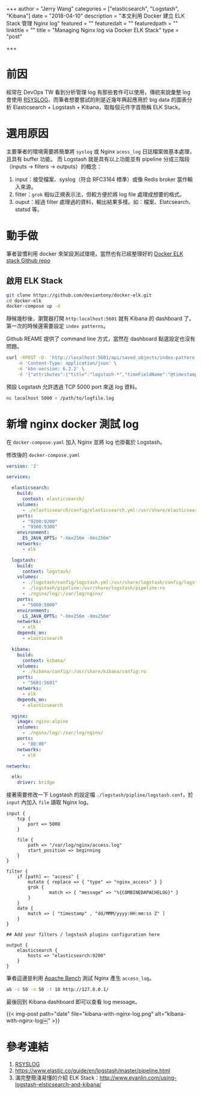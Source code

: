+++
author = "Jerry Wang"
categories = ["elasticsearch", "Logstash", "Kibana"]
date = "2018-04-10"
description = "本文利用 Docker 建立 ELK Stack 管理 Nginx log"
featured = ""
featuredalt = ""
featuredpath = ""
linktitle = ""
title = "Managing Nginx log via Docker ELK Stack"
type = "post"

+++

# 前因

經常在 DevOps TW 看到分析管理 log 有那些套件可以使用，傳統來說彙整 log 會使用 [RSYSLOG](https://www.rsyslog.com/)，而筆者想要嘗試的則是近幾年興起應用於 big data 的圖表分析 Elasticsearch + Logstash + Kibana，取每個元件字首簡稱 ELK Stack。

# 選用原因

主要筆者的環境需要將簡單將 `syslog` 或 Nginx `acess_log` 日誌檔案做基本處理，且具有 buffer 功能。
而 Logstash 就是具有以上功能並有 pipeline 分成三階段（inputs → filters → outputs）的概念：

1. input：接受檔案、syslog（符合 RFC3164 標準）或像 Redis broker 當作輸入來源。
2. filter：`grok` 相似正規表示法，但較方便於將 log file 處理成想要的格式。
3. ouput：經過 filter 處理過的資料，輸出結果多樣。如：檔案、Elatcsearch、statsd 等。

# 動手做

筆者習慣利用 docker 來架設測試環境，當然也有已經整理好的 [Docker ELK stack Github repo](https://github.com/deviantony/docker-elk)

## 啟用 ELK Stack

```bash
git clone https://github.com/deviantony/docker-elk.git
cd docker-elk
docker-compose up -d
```

靜候幾秒後，瀏覽器打開 `http:localhost:5601` 就有 Kibana 的 dashboard 了。第一次的時候還需要設定 `index patterns`。

Github REAME 提供了 command line 方式，當然在 dashboard 點選設定也沒有問題。

```bash
curl -XPOST -D- 'http://localhost:5601/api/saved_objects/index-pattern' \
    -H 'Content-Type: application/json' \
    -H 'kbn-version: 6.2.2' \
    -d '{"attributes":{"title":"logstash-*","timeFieldName":"@timestamp"}}'

```

預設 Logstash 允許透過 TCP 5000 port 來送 log 資料。

```bash
nc localhost 5000 < /path/to/logfile.log
```

# 新增 nginx docker 測試 log

在 `docker-compose.yaml` 加入 Nginx 並將 log 也掛載於 Logstash。

修改後的 `docker-compose.yaml`

```yaml
version: '2'

services:

  elasticsearch:
    build:
      context: elasticsearch/
    volumes:
      - ./elasticsearch/config/elasticsearch.yml:/usr/share/elasticsearch/config/elasticsearch.yml:ro
    ports:
      - "9200:9200"
      - "9300:9300"
    environment:
      ES_JAVA_OPTS: "-Xmx256m -Xms256m"
    networks:
      - elk

  logstash:
    build:
      context: logstash/
    volumes:
      - ./logstash/config/logstash.yml:/usr/share/logstash/config/logstash.yml:ro
      - ./logstash/pipeline:/usr/share/logstash/pipeline:ro
      - ./nginx/log/:/var/log/nginx/
    ports:
      - "5000:5000"
    environment:
      LS_JAVA_OPTS: "-Xmx256m -Xms256m"
    networks:
      - elk
    depends_on:
      - elasticsearch

  kibana:
    build:
      context: kibana/
    volumes:
      - ./kibana/config/:/usr/share/kibana/config:ro
    ports:
      - "5601:5601"
    networks:
      - elk
    depends_on:
      - elasticsearch

  nginx:
    image: nginx:alpine
    volumes:
      - ./nginx/log/:/var/log/nginx/
    ports:
      - "80:80"
    networks:
      - elk

networks:

  elk:
    driver: bridge
```

接著需要修改一下 Logstash 的設定檔 `./logstash/pipline/logstash.conf`，於 `input` 內加入 `file` 讀取 Nginx log。

```
input {
    tcp {
        port => 5000
    }

    file {
        path => "/var/log/nginx/access.log"
        start_position => beginning
    }
}

filter {
    if [path] =~ "access" {
        mutate { replace => { "type" => "nginx_access" } }
        grok {
                match => { "message" => "%{COMBINEDAPACHELOG}" }
        }
    }
    date {
        match => [ "timestamp" , "dd/MMM/yyyy:HH:mm:ss Z" ]
    }
}

## Add your filters / logstash plugins configuration here

output {
    elasticsearch {
        hosts => "elasticsearch:9200"
    }
}
```

筆者這邊是利用 [Apache Bench](https://httpd.apache.org/docs/2.4/programs/ab.html) 測試 Nginx 產生 `access_log`。

```bash
ab -c 50 -n 50 -t 10 http://127.0.0.1/
```

最後回到 Kibana dashboard 即可以查看 log message。

{{< img-post path="date" file="kibana-with-nginx-log.png" alt="kibana-with-nginx-log￼"  >}}



# 參考連結

1. [RSYSLOG](https://www.rsyslog.com/)
1. https://www.elastic.co/guide/en/logstash/master/pipeline.html
1. 滿完整簡淺易懂的介紹 ELK Stack：http://www.evanlin.com/using-logstash-elsticsearch-and-kibana/